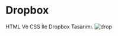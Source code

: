 # Dropbox
 HTML Ve CSS İle Dropbox Tasarımı.
![drop](https://user-images.githubusercontent.com/100492746/180623335-b464f3e4-93d7-4b4e-b6a7-9421e5244659.png)
